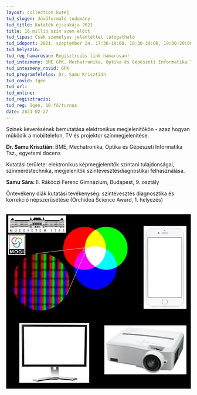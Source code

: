 ```yaml
---
layout: collection_kutej
tud_slogen: Jövőformáló tudomány
tud_title: Kutatók éjszakája 2021
title: 16 millió szín szem előtt
tud_tipus: Csak személyes jelenléttel látogatható
tud_idopont: 2021. szeptember 24. 17:30-18:00, 18:30-19:00, 19:30-20:00 
tud_helyszin:
tud_reg_hamarosan: Regisztrciós link hamarosan!
tud_intezmeny: BME GPK, Mechatronika, Optika és Gépészeti Informatika Tanszék
tud_intezmeny_rovid: GPK
tud_programfelelos: Dr. Samu Krisztián
tud_covid: Igen
tud_url:
tud_online:
tud_regisztracio:
tud_reg: Igen, 10 fő/turnus
date: 2021-02-27
---
```


Színek keverésének bemutatása elektronikus megjelenítőkön - azaz hogyan működik a mobiltelefon, TV és projektor színmegjelenítése.

<b>Dr. Samu Krisztián: </b> BME, Mechatronika, Optika és Gépészeti Informatika Tsz., egyetemi docens

Kutatási területe: elektronikus képmegjelenítők színtani tulajdonságai, színméréstechnika, megjelenítők színtévesztésdiagnostikai felhasználása.

<b>Samu Sára: </b>II. Rákóczi Ferenc Gimnázium, Budapest, 9. osztály

Öntevékeny diák kutatási tevékenység: színtévesztés diagnosztika és korrekció népszerűsétése (Orchidea Science Award, 1. helyezés)<br><br>

<img src="images/16_millio_szin.jpg" max-width="500" class="center">
